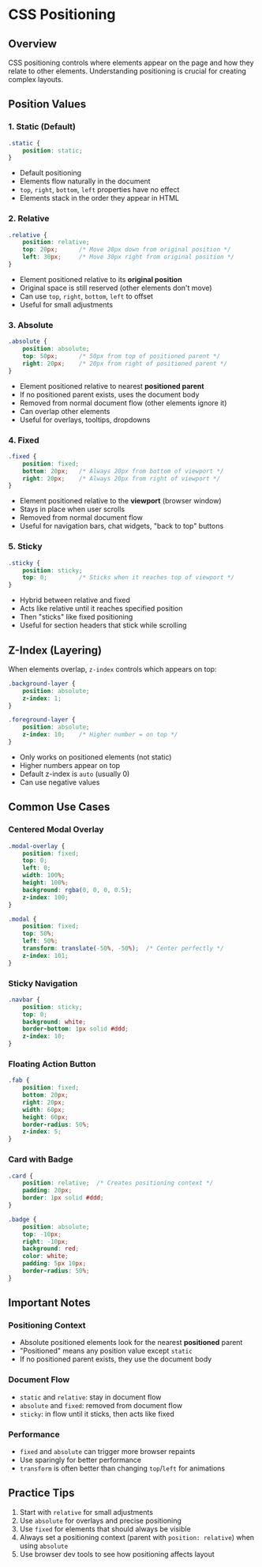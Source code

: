 # CSS Positioning

## Overview

CSS positioning controls where elements appear on the page and how they relate to other elements. Understanding positioning is crucial for creating complex layouts.

## Position Values

### 1. Static (Default)
```css
.static {
    position: static;
}
```
- Default positioning
- Elements flow naturally in the document
- `top`, `right`, `bottom`, `left` properties have no effect
- Elements stack in the order they appear in HTML

### 2. Relative
```css
.relative {
    position: relative;
    top: 20px;      /* Move 20px down from original position */
    left: 30px;     /* Move 30px right from original position */
}
```
- Element positioned relative to its **original position**
- Original space is still reserved (other elements don't move)
- Can use `top`, `right`, `bottom`, `left` to offset
- Useful for small adjustments

### 3. Absolute
```css
.absolute {
    position: absolute;
    top: 50px;      /* 50px from top of positioned parent */
    right: 20px;    /* 20px from right of positioned parent */
}
```
- Element positioned relative to nearest **positioned parent**
- If no positioned parent exists, uses the document body
- Removed from normal document flow (other elements ignore it)
- Can overlap other elements
- Useful for overlays, tooltips, dropdowns

### 4. Fixed
```css
.fixed {
    position: fixed;
    bottom: 20px;   /* Always 20px from bottom of viewport */
    right: 20px;    /* Always 20px from right of viewport */
}
```
- Element positioned relative to the **viewport** (browser window)
- Stays in place when user scrolls
- Removed from normal document flow
- Useful for navigation bars, chat widgets, "back to top" buttons

### 5. Sticky
```css
.sticky {
    position: sticky;
    top: 0;         /* Sticks when it reaches top of viewport */
}
```
- Hybrid between relative and fixed
- Acts like relative until it reaches specified position
- Then "sticks" like fixed positioning
- Useful for section headers that stick while scrolling

## Z-Index (Layering)

When elements overlap, `z-index` controls which appears on top:

```css
.background-layer {
    position: absolute;
    z-index: 1;
}

.foreground-layer {
    position: absolute;
    z-index: 10;    /* Higher number = on top */
}
```

- Only works on positioned elements (not static)
- Higher numbers appear on top
- Default z-index is `auto` (usually 0)
- Can use negative values

## Common Use Cases

### Centered Modal Overlay
```css
.modal-overlay {
    position: fixed;
    top: 0;
    left: 0;
    width: 100%;
    height: 100%;
    background: rgba(0, 0, 0, 0.5);
    z-index: 100;
}

.modal {
    position: fixed;
    top: 50%;
    left: 50%;
    transform: translate(-50%, -50%);  /* Center perfectly */
    z-index: 101;
}
```

### Sticky Navigation
```css
.navbar {
    position: sticky;
    top: 0;
    background: white;
    border-bottom: 1px solid #ddd;
    z-index: 10;
}
```

### Floating Action Button
```css
.fab {
    position: fixed;
    bottom: 20px;
    right: 20px;
    width: 60px;
    height: 60px;
    border-radius: 50%;
    z-index: 5;
}
```

### Card with Badge
```css
.card {
    position: relative;  /* Creates positioning context */
    padding: 20px;
    border: 1px solid #ddd;
}

.badge {
    position: absolute;
    top: -10px;
    right: -10px;
    background: red;
    color: white;
    padding: 5px 10px;
    border-radius: 50%;
}
```

## Important Notes

### Positioning Context
- Absolute positioned elements look for the nearest **positioned** parent
- "Positioned" means any position value except `static`
- If no positioned parent exists, they use the document body

### Document Flow
- `static` and `relative`: stay in document flow
- `absolute` and `fixed`: removed from document flow
- `sticky`: in flow until it sticks, then acts like fixed

### Performance
- `fixed` and `absolute` can trigger more browser repaints
- Use sparingly for better performance
- `transform` is often better than changing `top`/`left` for animations

## Practice Tips

1. Start with `relative` for small adjustments
2. Use `absolute` for overlays and precise positioning
3. Use `fixed` for elements that should always be visible
4. Always set a positioning context (parent with `position: relative`) when using `absolute`
5. Use browser dev tools to see how positioning affects layout